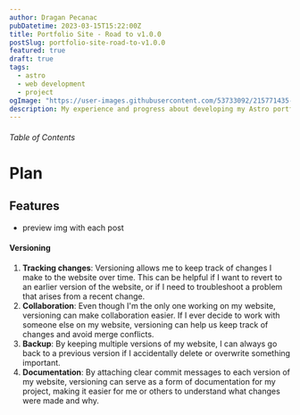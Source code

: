 ```yaml
---
author: Dragan Pecanac
pubDatetime: 2023-03-15T15:22:00Z
title: Portfolio Site - Road to v1.0.0
postSlug: portfolio-site-road-to-v1.0.0
featured: true
draft: true
tags:
  - astro
  - web development
  - project
ogImage: "https://user-images.githubusercontent.com/53733092/215771435-25408246-2309-4f8b-a781-1f3d93bdf0ec.png"
description: My experience and progress about developing my Astro portfolio site and blog.
---
```


###### Table of Contents

# Plan

## Features

- preview img with each post

#### Versioning

1. **Tracking changes**: Versioning allows me to keep track of changes I make to the website over time. This can be helpful if I want to revert to an earlier version of the website, or if I need to troubleshoot a problem that arises from a recent change.
2. **Collaboration**: Even though I'm the only one working on my website, versioning can make collaboration easier. If I ever decide to work with someone else on my website, versioning can help us keep track of changes and avoid merge conflicts.
3. **Backup**: By keeping multiple versions of my website, I can always go back to a previous version if I accidentally delete or overwrite something important.
4. **Documentation**: By attaching clear commit messages to each version of my website, versioning can serve as a form of documentation for my project, making it easier for me or others to understand what changes were made and why.

<!-- #### Libraries and Packages

Here are the dependencies I used for my portfolio site and blog.

##### dependencies

- **astrojs/rss** - provides RSS feed generation for my website
- **resvg/resvg-js** - provides SVG rendering capabilities in Node.js, which is used by Astro for rendering SVG images
- **astro** - static site generator that uses React components for rendering
- **fuse.js** - provides fuzzy searching capabilities, which can be used to search for and filter items in lists
- **github-slugger** - provides a simple way to generate GitHub-style slugs for headings and other content
- **remark-collapse** - plugin for the Remark Markdown processor that allows me to create collapsible sections in Markdown content
- **remark-toc** - plugin for the Remark Markdown processor that generates a table of contents for my Markdown content
- **satori** - provides a set of utility functions for working with strings, arrays, objects, and other data types
- **tailwindcss** - utility-first CSS framework that I use to style my website

##### devDependencies

1.  **astrojs/react** - React framework for Astro, allows me to use React components in my Astro project
2.  **astrojs/sitemap** - generates a sitemap for my website
3.  **astrojs/tailwind** - allows me to use Tailwind CSS in my Astro project
4.  **divriots/jampack** - provides a way to package and distribute my Astro components as a standalone library
5.  **tailwindcss/typography** - plugin for Tailwind CSS that adds typographic utilities to my project
6.  **types/github-slugger** - provides TypeScript type definitions for the "github-slugger" library
7.  **types/react** - provides TypeScript type definitions for the React library
8.  **typescript-eslint/parser** - parser for TypeScript that allows ESLint to lint TypeScript code
9.  **astro-eslint-parser** - parser for Astro that allows ESLint to lint Astro code
10. **commitizen** - allows me to create commit messages that follow the Conventional Commits specification
11. **cz-conventional-changelog** - commitizen adapter that allows me to use the Conventional Changelog format for my commit messages
12. **eslint** - checks my code for errors, coding style, and other problems
13. **eslint-plugin-astro** - ESLint plugin that adds support for linting Astro files
14. **husky** - allows me to run scripts (such as linting or testing) automatically before I commit my changes
15. **lint-staged** - allows me to run linters (such as ESLint or Prettier) on only the files that are being committed
16. **prettier** - formats my code automatically to enforce consistent coding style
17. **prettier-plugin-tailwindcss** - plugin for Prettier that allows me to format Tailwind CSS classes to follow consistent coding style
18. **react** - React library that I use to create my React components
19. **react-dom** - React DOM library that I use to render my React components to the DOM

-->

